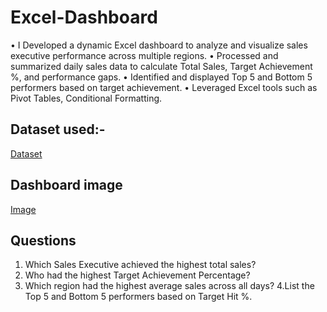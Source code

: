# Excel-Dashboard
• I Developed a dynamic Excel dashboard to analyze and visualize sales executive performance across multiple regions.
•	Processed and summarized daily sales data to calculate Total Sales, Target Achievement %, and performance gaps.
•	Identified and displayed Top 5 and Bottom 5 performers based on target achievement.
•	Leveraged Excel tools such as Pivot Tables, Conditional Formatting.
## Dataset used:-
<a href="https://github.com/RinkyPathak/Excel-Dashboard/blob/main/Excel%20project.xlsm">Dataset</a>
## Dashboard image
<a href= "https://github.com/RinkyPathak/Excel-Dashboard/blob/main/Dashboard_Screenshot.png">Image</a>
## Questions
1. Which Sales Executive achieved the highest total sales?
2. Who had the highest Target Achievement Percentage?
3. Which region had the highest average sales across all days?
4.List the Top 5 and Bottom 5 performers based on Target Hit %.
